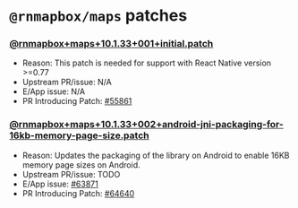 # `@rnmapbox/maps` patches

### [@rnmapbox+maps+10.1.33+001+initial.patch](@rnmapbox+maps+10.1.33+001+initial.patch)

- Reason: This patch is needed for support with React Native version >=0.77
- Upstream PR/issue: N/A
- E/App issue: N/A
- PR Introducing Patch: [#55861](https://github.com/Expensify/App/pull/55861)

### [@rnmapbox+maps+10.1.33+002+android-jni-packaging-for-16kb-memory-page-size.patch](@rnmapbox+maps+10.1.33+002+android-jni-packaging-for-16kb-memory-page-size.patch)

- Reason: Updates the packaging of the library on Android to enable 16KB memory page sizes on Android.
- Upstream PR/issue: TODO
- E/App issue: [#63871](https://github.com/Expensify/App/issues/63871)
- PR Introducing Patch: [#64640](https://github.com/Expensify/App/pull/64640)
